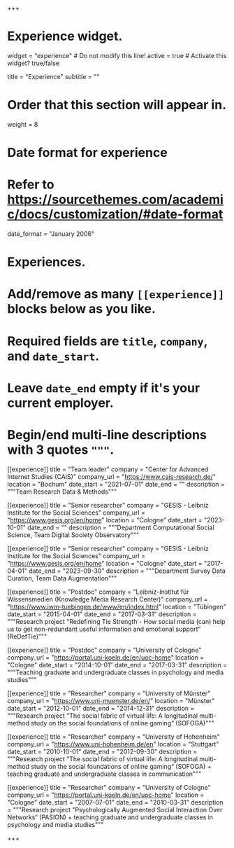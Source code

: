 +++
# Experience widget.
widget = "experience"  # Do not modify this line!
active = true  # Activate this widget? true/false

title = "Experience"
subtitle = ""

# Order that this section will appear in.
weight = 8

# Date format for experience
#   Refer to https://sourcethemes.com/academic/docs/customization/#date-format
date_format = "January 2006"

# Experiences.
#   Add/remove as many `[[experience]]` blocks below as you like.
#   Required fields are `title`, `company`, and `date_start`.
#   Leave `date_end` empty if it's your current employer.
#   Begin/end multi-line descriptions with 3 quotes `"""`.


[[experience]]
  title = "Team leader"
  company = "Center for Advanced Internet Studies (CAIS)"
  company_url = "https://www.cais-research.de/"
  location = "Bochum"
  date_start = "2021-07-01"
  date_end = ""
  description = """Team Research Data & Methods"""

[[experience]]
  title = "Senior researcher"
  company = "GESIS - Leibniz Institute for the Social Sciences"
  company_url = "https://www.gesis.org/en/home"
  location = "Cologne"
  date_start = "2023-10-01"
  date_end = ""
  description = """Department Computational Social Science, Team Digital Society Observatory"""

[[experience]]
  title = "Senior researcher"
  company = "GESIS - Leibniz Institute for the Social Sciences"
  company_url = "https://www.gesis.org/en/home"
  location = "Cologne"
  date_start = "2017-04-01"
  date_end = "2023-09-30"
  description = """Department Survey Data Curation, Team Data Augmentation"""

[[experience]]
  title = "Postdoc"
  company = "Leibniz-Institut für Wissensmedien (Knowledge Media Research Center)"
  company_url = "https://www.iwm-tuebingen.de/www/en/index.html"
  location = "Tübingen"
  date_start = "2015-04-01"
  date_end = "2017-03-31"
  description = """Research project "Redefining Tie Strength - How social media (can) help us to get non-redundant useful information and emotional support“ (ReDefTie)"""
  
[[experience]]
  title = "Postdoc"
  company = "University of Cologne"
  company_url = "https://portal.uni-koeln.de/en/uoc-home"
  location = "Cologne"
  date_start = "2014-10-01"
  date_end = "2017-03-31"
  description = """Teaching graduate and undergraduate classes in psychology and media studies"""

[[experience]]
  title = "Researcher"
  company = "University of Münster"
  company_url = "https://www.uni-muenster.de/en/"
  location = "Münster"
  date_start = "2012-10-01"
  date_end = "2014-12-31"
  description = """Research project "The social fabric of virtual life: A longitudinal multi-method study on the social foundations of online gaming“ (SOFOGA)"""
  
[[experience]]
  title = "Researcher"
  company = "University of Hohenheim"
  company_url = "https://www.uni-hohenheim.de/en"
  location = "Stuttgart"
  date_start = "2010-10-01"
  date_end = "2012-09-30"
  description = """Research project "The social fabric of virtual life: A longitudinal multi-method study on the social foundations of online gaming“ (SOFOGA) + teaching graduate and undergraduate classes in communication"""

[[experience]]
  title = "Researcher"
  company = "University of Cologne"
  company_url = "https://portal.uni-koeln.de/en/uoc-home"
  location = "Cologne"
  date_start = "2007-07-01"
  date_end = "2010-03-31"
  description = """Research project "Psychologically Augmented Social Interaction Over Networks“ (PASION) + teaching graduate and undergraduate classes in psychology and media studies"""

+++
